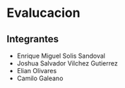 # Evalucacion 

## Integrantes

- Enrique Miguel Solis Sandoval
- Joshua Salvador Vilchez Gutierrez
- Elian Olivares
- Camilo Galeano
